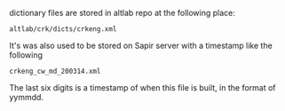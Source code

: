 dictionary files are stored in altlab repo at the following place:

`altlab/crk/dicts/crkeng.xml`


It's was also used to be stored on Sapir server with a timestamp like the following

`crkeng_cw_md_200314.xml`

The last six digits is a timestamp of when this file is built, in the format of yymmdd.